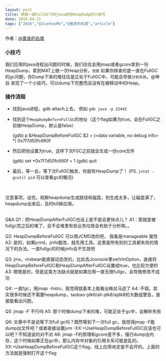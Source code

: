 ```yaml
---
layout: post
title: 获取一直FullGC下的java进程HeapDump的小技巧
date: 2016-04-21
tags: ["2016","@JianhaoMo","@善良的右席","article"]
---
```


作者：[@善良的右席](http://weibo.com/u/2059648327)

### 小技巧

我们应用的java进程出问题的时候，我们往往会用jmap或者gcore拿到一份HeapDump，拿到MAT上做一次Heap分析，`但是` 如果你排查的是一直在FullGC的gc问题，你Dump下来的堆往往是正处于FullGC中，可能会导致`分析失败`。@坤谷 发现了一个小技巧，可以dump下完整而且没有在被移动中的Heap。

### 操作流程

*   找到java进程，gdb attach上去， 例如 `gdb java -p 22443`
*   找到这个`HeapDumpBeforeFullGC`的地址（这个flag如果为true，会在FullGC之前做HeapDump，默认是false）

    (gdb) p &HeapDumpBeforeFullGC
    $2 = (<data variable, no debug info> *) <span class="hljs-number">0x7f7d50fc660f</span> <HeapDumpBeforeFullGC>

*   然后把他设置为true，这样下次FGC之前就会生成一份core文件

    (<span class="hljs-name">gdb</span>) set *0x7f7d50fc660f = <span class="hljs-number">1</span>
    (<span class="hljs-name">gdb</span>) quit

*   最后，等一会，等下次FullGC触发，你就有HeapDump了！
(PS. `jstat -gcutil pid` 可以查看gc的概况)

&nbsp;
<div id="comment-89354" class="comment media gaze in">
<div class="media-body">
<div class="voters-p">注意事项，设完，观察heapdump生成路径和磁盘，别生成太多，让磁盘满了，heapdump出来后，及时kill掉应用。</div>
</div>
</div>
<div id="comment-89355" class="comment media gaze in"></div>
&nbsp;

Q&A
Q1：把HeapDumpAfterFullGC也设上是不是会更快点儿？
A1：那就是被fullgc完之后的堆了，会不会堆里有些业务垃圾会有助于分析嘛。。

Q2: HeapDumpBeforeFullGC 可以用JCMD改的吧， 我看是manageable 属性
A2: 是的，如果jcmd，jinfo能改，就先用工具。这里是所有别的工具都失败的情况下的办法。一直fullgc的时候jinfo会不生效吧

Q3: jmx，mxbean能直接动态改的，比如去Jconsole里setVmOption，直接将HeapDumpBeforeFullGC和HeapDumpAfterFullGC设置成true，也比较方便的A3: 嗯嗯是的，但是这类方法缺点就是如果应用一直无限fullgc，会导致修改不成功

Q4: 一直fgc，用jmap -histo，我觉得就基本上能看出蛛丝马迹了
A4: 不错。其实很多时候还不需要heapdump，taobao-jdk6/ali-jdk8/ajdk8的大数组警告，直接能看出问题。

Q5: jmap -F 不行吗
A5: 那个时候dump下来的堆，可能正处于gc中，会解析失败

Q6: 文章中不是说等下次full gc吗？既然等到下一次full gc，我觉得jmap -F能dump出文件吧？或者直接设置jvm -XX:+UseHeapDumpBeforeFullGC应该也可以吧？不知道说的对不对
A6: jmap -F的原理和gcore差不多，强行dump出内存，这个时候如果正在gc中，那么内存中对象的引用关系可能是乱的。XX:+UseHeapDumpBeforeFullGC这个flag，线上应用肯定是不会开的。上面的方法就是强制打开这个flag